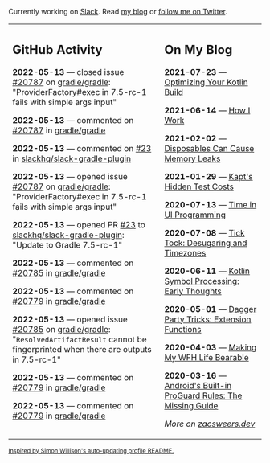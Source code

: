 Currently working on [Slack](https://slack.com/). Read [my blog](https://zacsweers.dev/) or [follow me on Twitter](https://twitter.com/ZacSweers).

<table><tr><td valign="top" width="60%">

## GitHub Activity
<!-- githubActivity starts -->
**2022-05-13** — closed issue [#20787](https://github.com/gradle/gradle/issues/20787) on [gradle/gradle](https://github.com/gradle/gradle): "ProviderFactory#exec in 7.5-rc-1 fails with simple args input"

**2022-05-13** — commented on [#20787](https://github.com/gradle/gradle/issues/20787#issuecomment-1126582749) in [gradle/gradle](https://github.com/gradle/gradle)

**2022-05-13** — commented on [#23](https://github.com/slackhq/slack-gradle-plugin/pull/23#issuecomment-1126579159) in [slackhq/slack-gradle-plugin](https://github.com/slackhq/slack-gradle-plugin)

**2022-05-13** — opened issue [#20787](https://github.com/gradle/gradle/issues/20787) on [gradle/gradle](https://github.com/gradle/gradle): "ProviderFactory#exec in 7.5-rc-1 fails with simple args input"

**2022-05-13** — opened PR [#23](https://github.com/slackhq/slack-gradle-plugin/pull/23) to [slackhq/slack-gradle-plugin](https://github.com/slackhq/slack-gradle-plugin): "Update to Gradle 7.5-rc-1"

**2022-05-13** — commented on [#20785](https://github.com/gradle/gradle/issues/20785#issuecomment-1126545525) in [gradle/gradle](https://github.com/gradle/gradle)

**2022-05-13** — commented on [#20779](https://github.com/gradle/gradle/issues/20779#issuecomment-1126533218) in [gradle/gradle](https://github.com/gradle/gradle)

**2022-05-13** — opened issue [#20785](https://github.com/gradle/gradle/issues/20785) on [gradle/gradle](https://github.com/gradle/gradle): "`ResolvedArtifactResult` cannot be fingerprinted when there are outputs in 7.5-rc-1"

**2022-05-13** — commented on [#20779](https://github.com/gradle/gradle/issues/20779#issuecomment-1126409770) in [gradle/gradle](https://github.com/gradle/gradle)

**2022-05-13** — commented on [#20779](https://github.com/gradle/gradle/issues/20779#issuecomment-1126353460) in [gradle/gradle](https://github.com/gradle/gradle)
<!-- githubActivity ends -->
</td><td valign="top" width="40%">

## On My Blog
<!-- blog starts -->
**2021-07-23** — [Optimizing Your Kotlin Build](https://www.zacsweers.dev/optimizing-your-kotlin-build/)

**2021-06-14** — [How I Work](https://www.zacsweers.dev/how-i-work/)

**2021-02-02** — [Disposables Can Cause Memory Leaks](https://www.zacsweers.dev/disposables-can-cause-memory-leaks/)

**2021-01-29** — [Kapt's Hidden Test Costs](https://www.zacsweers.dev/kapts-hidden-test-costs/)

**2020-07-13** — [Time in UI Programming](https://www.zacsweers.dev/time-in-ui/)

**2020-07-08** — [Tick Tock: Desugaring and Timezones](https://www.zacsweers.dev/ticktock-desugaring-timezones/)

**2020-06-11** — [Kotlin Symbol Processing: Early Thoughts](https://www.zacsweers.dev/kotlin-symbol-processor-early-thoughts/)

**2020-05-01** — [Dagger Party Tricks: Extension Functions](https://www.zacsweers.dev/dagger-party-tricks-extension-functions/)

**2020-04-03** — [Making My WFH Life Bearable](https://www.zacsweers.dev/making-wfh-life-bearable/)

**2020-03-16** — [Android's Built-in ProGuard Rules: The Missing Guide](https://www.zacsweers.dev/android-proguard-rules/)
<!-- blog ends -->
_More on [zacsweers.dev](https://zacsweers.dev/)_
</td></tr></table>

<sub><a href="https://simonwillison.net/2020/Jul/10/self-updating-profile-readme/">Inspired by Simon Willison's auto-updating profile README.</a></sub>